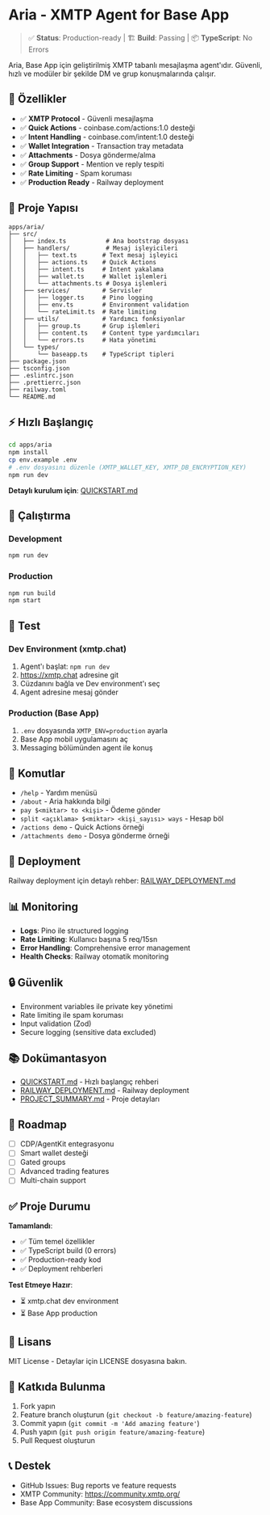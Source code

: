 # Aria - XMTP Agent for Base App

> ✅ **Status**: Production-ready | 🏗️ **Build**: Passing | 📦 **TypeScript**: No Errors

Aria, Base App için geliştirilmiş XMTP tabanlı mesajlaşma agent'ıdır. Güvenli, hızlı ve modüler bir şekilde DM ve grup konuşmalarında çalışır.

## 🚀 Özellikler

- ✅ **XMTP Protocol** - Güvenli mesajlaşma
- ✅ **Quick Actions** - coinbase.com/actions:1.0 desteği
- ✅ **Intent Handling** - coinbase.com/intent:1.0 desteği
- ✅ **Wallet Integration** - Transaction tray metadata
- ✅ **Attachments** - Dosya gönderme/alma
- ✅ **Group Support** - Mention ve reply tespiti
- ✅ **Rate Limiting** - Spam koruması
- ✅ **Production Ready** - Railway deployment

## 📁 Proje Yapısı

```
apps/aria/
├── src/
│   ├── index.ts           # Ana bootstrap dosyası
│   ├── handlers/          # Mesaj işleyicileri
│   │   ├── text.ts       # Text mesaj işleyici
│   │   ├── actions.ts    # Quick Actions
│   │   ├── intent.ts     # Intent yakalama
│   │   ├── wallet.ts     # Wallet işlemleri
│   │   └── attachments.ts # Dosya işlemleri
│   ├── services/         # Servisler
│   │   ├── logger.ts     # Pino logging
│   │   ├── env.ts        # Environment validation
│   │   └── rateLimit.ts  # Rate limiting
│   ├── utils/            # Yardımcı fonksiyonlar
│   │   ├── group.ts      # Grup işlemleri
│   │   ├── content.ts    # Content type yardımcıları
│   │   └── errors.ts     # Hata yönetimi
│   └── types/
│       └── baseapp.ts    # TypeScript tipleri
├── package.json
├── tsconfig.json
├── .eslintrc.json
├── .prettierrc.json
├── railway.toml
└── README.md
```

## ⚡ Hızlı Başlangıç

```bash
cd apps/aria
npm install
cp env.example .env
# .env dosyasını düzenle (XMTP_WALLET_KEY, XMTP_DB_ENCRYPTION_KEY)
npm run dev
```

**Detaylı kurulum için**: [QUICKSTART.md](./QUICKSTART.md)

## 🚀 Çalıştırma

### Development
```bash
npm run dev
```

### Production
```bash
npm run build
npm start
```

## 🧪 Test

### Dev Environment (xmtp.chat)
1. Agent'ı başlat: `npm run dev`
2. https://xmtp.chat adresine git
3. Cüzdanını bağla ve Dev environment'ı seç
4. Agent adresine mesaj gönder

### Production (Base App)
1. `.env` dosyasında `XMTP_ENV=production` ayarla
2. Base App mobil uygulamasını aç
3. Messaging bölümünden agent ile konuş

## 📱 Komutlar

- `/help` - Yardım menüsü
- `/about` - Aria hakkında bilgi
- `pay $<miktar> to <kişi>` - Ödeme gönder
- `split <açıklama> $<miktar> <kişi_sayısı> ways` - Hesap böl
- `/actions demo` - Quick Actions örneği
- `/attachments demo` - Dosya gönderme örneği

## 🔧 Deployment

Railway deployment için detaylı rehber: [RAILWAY_DEPLOYMENT.md](./RAILWAY_DEPLOYMENT.md)

## 📊 Monitoring

- **Logs**: Pino ile structured logging
- **Rate Limiting**: Kullanıcı başına 5 req/15sn
- **Error Handling**: Comprehensive error management
- **Health Checks**: Railway otomatik monitoring

## 🔒 Güvenlik

- Environment variables ile private key yönetimi
- Rate limiting ile spam koruması
- Input validation (Zod)
- Secure logging (sensitive data excluded)

## 📚 Dokümantasyon

- [QUICKSTART.md](./QUICKSTART.md) - Hızlı başlangıç rehberi
- [RAILWAY_DEPLOYMENT.md](./RAILWAY_DEPLOYMENT.md) - Railway deployment
- [PROJECT_SUMMARY.md](./PROJECT_SUMMARY.md) - Proje detayları

## 🎯 Roadmap

- [ ] CDP/AgentKit entegrasyonu
- [ ] Smart wallet desteği
- [ ] Gated groups
- [ ] Advanced trading features
- [ ] Multi-chain support

## ✅ Proje Durumu

**Tamamlandı**:
- ✅ Tüm temel özellikler
- ✅ TypeScript build (0 errors)
- ✅ Production-ready kod
- ✅ Deployment rehberleri

**Test Etmeye Hazır**:
- ⏳ xmtp.chat dev environment
- ⏳ Base App production

## 📄 Lisans

MIT License - Detaylar için LICENSE dosyasına bakın.

## 🤝 Katkıda Bulunma

1. Fork yapın
2. Feature branch oluşturun (`git checkout -b feature/amazing-feature`)
3. Commit yapın (`git commit -m 'Add amazing feature'`)
4. Push yapın (`git push origin feature/amazing-feature`)
5. Pull Request oluşturun

## 📞 Destek

- GitHub Issues: Bug reports ve feature requests
- XMTP Community: https://community.xmtp.org/
- Base App Community: Base ecosystem discussions
